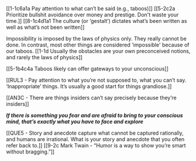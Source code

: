 [[1-1c6a1a Pay attention to what can’t be said (e.g., taboos)]]
[[5-2c2a Prioritize bullshit avoidance over money and prestige. Don't waste your time.]]
[[8-1c4d1a1 The culture (or ‘gestalt’) dictates what’s been written as well as what’s not been written]]

Impossibility is imposed by the laws of physics only. They really cannot be done. In contrast, most other things are considered 'impossible' because of our taboos. 
[[1-1d Usually the obstacles are your own preconceived notions, and rarely the laws of physics]]

[[5-1b4c4a Taboos likely can offer gateways to your unconscious]]

[[RUL3 - Pay attention to what you’re not supposed to, what you can’t say. ‘Inappropriate’ things. It’s usually a good start for things grandiose.]]

[[AN3C - There are things insiders can’t say precisely because they’re insiders]]

***If there is something you fear and are afraid to bring to your conscious mind, that’s exactly what you have to face and explore***

[[QUE5 - Story and anecdote capture what cannot be captured rationally, and humans are irrational. What is your story and anecdote that you often refer back to.]]
[[9-2c Mark Twain - “Humor is a way to show you’re smart without bragging.”]]